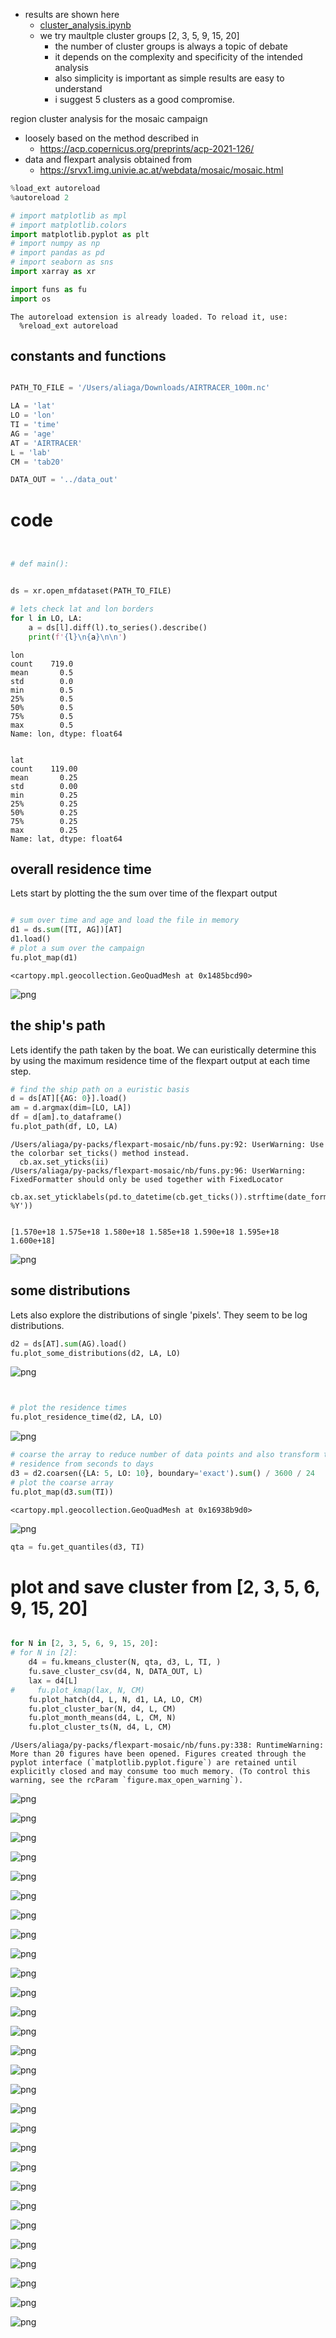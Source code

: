 - results are shown here
  - [cluster_analysis.ipynb](./nb/cluster_analysis.md)
  - we try maultple cluster groups [2, 3, 5, 9, 15, 20]
    - the number of cluster groups is always a topic of debate 
    - it depends on the complexity and specificity of the intended analysis 
    - also simplicity is important as simple results are easy to understand 
    - i suggest 5 clusters as a good compromise.  

region cluster analysis for the mosaic campaign 
- loosely based on the method described in
  - https://acp.copernicus.org/preprints/acp-2021-126/
- data and flexpart analysis obtained from 
  - https://srvx1.img.univie.ac.at/webdata/mosaic/mosaic.html


```python
%load_ext autoreload
%autoreload 2

# import matplotlib as mpl
# import matplotlib.colors
import matplotlib.pyplot as plt
# import numpy as np
# import pandas as pd
# import seaborn as sns
import xarray as xr

import funs as fu
import os 
```

    The autoreload extension is already loaded. To reload it, use:
      %reload_ext autoreload



## constants and functions


```python

PATH_TO_FILE = '/Users/aliaga/Downloads/AIRTRACER_100m.nc'

LA = 'lat'
LO = 'lon'
TI = 'time'
AG = 'age'
AT = 'AIRTRACER'
L = 'lab'
CM = 'tab20'

DATA_OUT = '../data_out'
```


# code


```python


# def main():
```


```python

ds = xr.open_mfdataset(PATH_TO_FILE)
```


```python
# lets check lat and lon borders
for l in LO, LA:
    a = ds[l].diff(l).to_series().describe()
    print(f'{l}\n{a}\n\n')
```

    lon
    count    719.0
    mean       0.5
    std        0.0
    min        0.5
    25%        0.5
    50%        0.5
    75%        0.5
    max        0.5
    Name: lon, dtype: float64
    
    
    lat
    count    119.00
    mean       0.25
    std        0.00
    min        0.25
    25%        0.25
    50%        0.25
    75%        0.25
    max        0.25
    Name: lat, dtype: float64
    
    


## overall residence time
Lets start by plotting the the sum over time of the flexpart output


```python

# sum over time and age and load the file in memory
d1 = ds.sum([TI, AG])[AT]
d1.load()
# plot a sum over the campaign
fu.plot_map(d1)
```




    <cartopy.mpl.geocollection.GeoQuadMesh at 0x1485bcd90>




    
![png](cluster_analysis_files/cluster_analysis_9_1.png)
    


## the ship's path
Lets identify the path taken by the boat. We can euristically determine this 
by using the maximum residence time of the flexpart output at each time step.


```python
# find the ship path on a euristic basis
d = ds[AT][{AG: 0}].load()
am = d.argmax(dim=[LO, LA])
df = d[am].to_dataframe()
fu.plot_path(df, LO, LA)
```

    /Users/aliaga/py-packs/flexpart-mosaic/nb/funs.py:92: UserWarning: Use the colorbar set_ticks() method instead.
      cb.ax.set_yticks(ii)
    /Users/aliaga/py-packs/flexpart-mosaic/nb/funs.py:96: UserWarning: FixedFormatter should only be used together with FixedLocator
      cb.ax.set_yticklabels(pd.to_datetime(cb.get_ticks()).strftime(date_format='%b %Y'))


    [1.570e+18 1.575e+18 1.580e+18 1.585e+18 1.590e+18 1.595e+18 1.600e+18]



    
![png](cluster_analysis_files/cluster_analysis_11_2.png)
    


## some distributions
Lets also explore the distributions of single 'pixels'.
They seem to be log distributions. 


```python
d2 = ds[AT].sum(AG).load()
fu.plot_some_distributions(d2, LA, LO)
```


    
![png](cluster_analysis_files/cluster_analysis_13_0.png)
    



```python

```


```python

# plot the residence times
fu.plot_residence_time(d2, LA, LO)
```


    
![png](cluster_analysis_files/cluster_analysis_15_0.png)
    



```python
# coarse the array to reduce number of data points and also transform the
# residence from seconds to days
d3 = d2.coarsen({LA: 5, LO: 10}, boundary='exact').sum() / 3600 / 24
# plot the coarse array
fu.plot_map(d3.sum(TI))
```




    <cartopy.mpl.geocollection.GeoQuadMesh at 0x16938b9d0>




    
![png](cluster_analysis_files/cluster_analysis_16_1.png)
    



```python
qta = fu.get_quantiles(d3, TI)
```

# plot and save cluster from [2, 3, 5, 6, 9, 15, 20]


```python

for N in [2, 3, 5, 6, 9, 15, 20]:
# for N in [2]:
    d4 = fu.kmeans_cluster(N, qta, d3, L, TI, )
    fu.save_cluster_csv(d4, N, DATA_OUT, L)
    lax = d4[L]
#     fu.plot_kmap(lax, N, CM)
    fu.plot_hatch(d4, L, N, d1, LA, LO, CM)
    fu.plot_cluster_bar(N, d4, L, CM)
    fu.plot_month_means(d4, L, CM, N)
    fu.plot_cluster_ts(N, d4, L, CM)
```

    /Users/aliaga/py-packs/flexpart-mosaic/nb/funs.py:338: RuntimeWarning: More than 20 figures have been opened. Figures created through the pyplot interface (`matplotlib.pyplot.figure`) are retained until explicitly closed and may consume too much memory. (To control this warning, see the rcParam `figure.max_open_warning`).
      



    
![png](cluster_analysis_files/cluster_analysis_19_1.png)
    



    
![png](cluster_analysis_files/cluster_analysis_19_2.png)
    



    
![png](cluster_analysis_files/cluster_analysis_19_3.png)
    



    
![png](cluster_analysis_files/cluster_analysis_19_4.png)
    



    
![png](cluster_analysis_files/cluster_analysis_19_5.png)
    



    
![png](cluster_analysis_files/cluster_analysis_19_6.png)
    



    
![png](cluster_analysis_files/cluster_analysis_19_7.png)
    



    
![png](cluster_analysis_files/cluster_analysis_19_8.png)
    



    
![png](cluster_analysis_files/cluster_analysis_19_9.png)
    



    
![png](cluster_analysis_files/cluster_analysis_19_10.png)
    



    
![png](cluster_analysis_files/cluster_analysis_19_11.png)
    



    
![png](cluster_analysis_files/cluster_analysis_19_12.png)
    



    
![png](cluster_analysis_files/cluster_analysis_19_13.png)
    



    
![png](cluster_analysis_files/cluster_analysis_19_14.png)
    



    
![png](cluster_analysis_files/cluster_analysis_19_15.png)
    



    
![png](cluster_analysis_files/cluster_analysis_19_16.png)
    



    
![png](cluster_analysis_files/cluster_analysis_19_17.png)
    



    
![png](cluster_analysis_files/cluster_analysis_19_18.png)
    



    
![png](cluster_analysis_files/cluster_analysis_19_19.png)
    



    
![png](cluster_analysis_files/cluster_analysis_19_20.png)
    



    
![png](cluster_analysis_files/cluster_analysis_19_21.png)
    



    
![png](cluster_analysis_files/cluster_analysis_19_22.png)
    



    
![png](cluster_analysis_files/cluster_analysis_19_23.png)
    



    
![png](cluster_analysis_files/cluster_analysis_19_24.png)
    



    
![png](cluster_analysis_files/cluster_analysis_19_25.png)
    



    
![png](cluster_analysis_files/cluster_analysis_19_26.png)
    



    
![png](cluster_analysis_files/cluster_analysis_19_27.png)
    



    
![png](cluster_analysis_files/cluster_analysis_19_28.png)
    



```python

```
